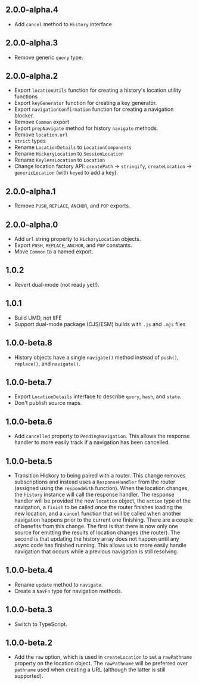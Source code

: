 ## 2.0.0-alpha.4

- Add `cancel` method to `History` interface

## 2.0.0-alpha.3

- Remove generic `query` type.

## 2.0.0-alpha.2

- Export `locationUtils` function for creating a history's location utility functions
- Export `keyGenerator` function for creating a key generator.
- Export `navigationConfirmation` function for creating a navigation blocker.
- Remove `Common` export
- Export `prepNavigate` method for history `navigate` methods.
- Remove `location.url`
- `strict` types
- Rename `LocationDetails` to `LocationComponents`
- Rename `HickoryLocation` to `SessionLocation`
- Rename `KeylessLocation` to `Location`
- Change location factory API: `createPath` -> `stringify`, `createLocation` -> `genericLocation` (with `keyed` to add a key).

## 2.0.0-alpha.1

- Remove `PUSH`, `REPLACE`, `ANCHOR`, and `POP` exports.

## 2.0.0-alpha.0

- Add `url` string property to `HickoryLocation` objects.
- Export `PUSH`, `REPLACE`, `ANCHOR`, and `POP` constants.
- Move `Common` to a named export.

## 1.0.2

- Revert dual-mode (not ready yet!).

## 1.0.1

- Build UMD, not IIFE
- Support dual-mode package (CJS/ESM) builds with `.js` and `.mjs` files

## 1.0.0-beta.8

- History objects have a single `navigate()` method instead of `push()`, `replace()`, and `navigate()`.

## 1.0.0-beta.7

- Export `LocationDetails` interface to describe `query`, `hash`, and `state`.
- Don't publish source maps.

## 1.0.0-beta.6

- Add `cancelled` property to `PendingNavigation`. This allows the response handler to more easily track if a navigation has been cancelled.

## 1.0.0-beta.5

- Transition Hickory to being paired with a router. This change removes subscriptions and instead uses a `ResponseHandler` from the router (assigned using the `respondWith` function). When the location changes, the `history` instance will call the response handler. The response handler will be provided the new `location` object, the `action` type of the navigation, a `finish` to be called once the router finishes loading the new location, and a `cancel` function that will be called when another navigation happens prior to the current one finishing. There are a couple of benefits from this change. The first is that there is now only one source for emitting the results of location changes (the router). The second is that updating the history array does not happen until any async code has finished running. This allows us to more easily handle navigation that occurs while a previous navigation is still resolving.

## 1.0.0-beta.4

- Rename `update` method to `navigate`.
- Create a `NavFn` type for navigation methods.

## 1.0.0-beta.3

- Switch to TypeScript.

## 1.0.0-beta.2

- Add the `raw` option, which is used in `createLocation` to set a `rawPathname` property on the location object. The `rawPathname` will be preferred over `pathname` used when creating a URL (although the latter is still supported).
